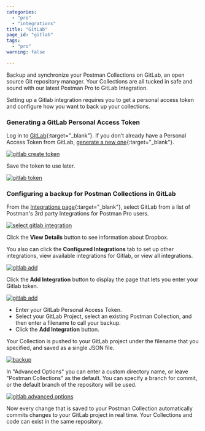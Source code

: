 ```yaml
---
categories:
  - "pro"
  - "integrations"
title: "GitLab"
page_id: "gitlab"
tags: 
  - "pro"
warning: false

---
```


Backup and synchronize your Postman Collections on GitLab, an open source Git repository manager. Your Collections are all tucked in safe and sound with our latest Postman Pro to GitLab Integration.

Setting up a Gitlab integration requires you to get a personal access token and configure how you want to back up your collections. 

### Generating a GitLab Personal Access Token

Log in to [GitLab](https://gitlab.com/){:target="_blank"}. If you don’t already have a Personal Access Token from GitLab, [generate a new one](https://gitlab.com/profile/personal_access_tokens){:target="_blank"}.  

[![gitlab create token](https://s3.amazonaws.com/postman-static-getpostman-com/postman-docs/gitlab_create.png)](https://s3.amazonaws.com/postman-static-getpostman-com/postman-docs/gitlab_create.png)

Save the token to use later.

[![gitlab token](https://s3.amazonaws.com/postman-static-getpostman-com/postman-docs/gitlab_token.png)](https://s3.amazonaws.com/postman-static-getpostman-com/postman-docs/gitlab_token.png)
<br>
### Configuring a backup for Postman Collections in GitLab

From the [Integrations page](https://app.getpostman.com/dashboard/integrations){:target="_blank"}, select GitLab from a list of Postman's 3rd party Integrations for Postman Pro users.

[![select gitlab integration](https://s3.amazonaws.com/postman-static-getpostman-com/postman-docs/integrations-gitlab1.png)](https://s3.amazonaws.com/postman-static-getpostman-com/postman-docs/integrations-gitlab1.png)

Click the **View Details** button to see information about Dropbox.

You also can click the **Configured Integrations** tab to set up other integrations, view available integrations for Gitlab, or view all integrations.

[![gitlab add](https://s3.amazonaws.com/postman-static-getpostman-com/postman-docs/integrations-gitlab-configIntegrations1.png)](https://s3.amazonaws.com/postman-static-getpostman-com/postman-docs/integrations-gitlab-configIntegrations1.png)

Click the **Add Integration** button to display the page that lets you enter your Gitlab token.

[![gitlab add](https://s3.amazonaws.com/postman-static-getpostman-com/postman-docs/integrations-gitlab-token1.png)](https://s3.amazonaws.com/postman-static-getpostman-com/postman-docs/integrations-gitlab-token1.png)

* Enter your GitLab Personal Access Token.  
* Select your GitLab Project, select an existing Postman Collection, and then enter a filename to call your backup.
* Click the **Add Integration** button.

Your Collection is pushed to your GitLab project under the filename that you specified, and saved as a single JSON file.

[![backup](https://s3.amazonaws.com/postman-static-getpostman-com/postman-docs/integrations-gitlab-backupPostToken.png)](https://s3.amazonaws.com/postman-static-getpostman-com/postman-docs/integrations-gitlab-backupPostToken.png)

In "Advanced Options" you can enter a custom directory name, or leave "Postman Collections" as the default. You can specify a branch for commit, or the default branch of the repository will be used.

[![gitlab advanced options](https://s3.amazonaws.com/postman-static-getpostman-com/postman-docs/integrations-gitlab-advOptions1.png)](https://s3.amazonaws.com/postman-static-getpostman-com/postman-docs/integrations-gitlab-advOptions1.png)

Now every change that is saved to your Postman Collection automatically commits changes to your GitLab project in real time. Your Collections and code can exist in the same repository.
